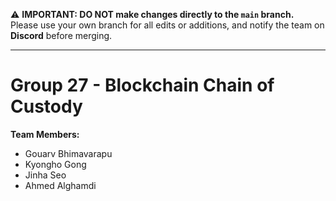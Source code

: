 ⚠️ **IMPORTANT: DO NOT make changes directly to the `main` branch.**  
Please use your own branch for all edits or additions, and notify the team on **Discord** before merging.

---

# Group 27 - Blockchain Chain of Custody

**Team Members:**  
- Gouarv Bhimavarapu  
- Kyongho Gong  
- Jinha Seo  
- Ahmed Alghamdi
